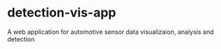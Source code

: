 # detection-vis-app
A web application for automotive sensor data visualizaion, analysis and detection
